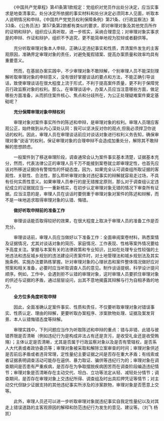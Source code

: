 　　《中国共产党章程》第41条第1款规定：党组织对党员作出处分决定，应当实事求是地查清事实。处分决定所依据的事实材料和处分决定必须同本人见面，听取本人说明情况和申辩。《中国共产党党员权利保障条例》第21条、《行政监察法》第33条、《公务员法》第57条第2款都有类似的要求，即对审理对象及其他党员所作的证明和辩护，组织应认真听取，进一步核实，采纳合理意见；对审理对象实事求是的申辩、作证和辩护，组织不予追究，更不能简单地视为狡辩或者翻供等。

　　充分听取审理对象本人申辩，正确认定违纪事实和性质，弄清案件发生的主客观原因，准确界定审理对象的责任，对避免冤假错案、提高办案质量和效率均具有重要意义。

　　然而，在基层办案实践中，不少审理对象不敢辩解，个别审理人员不能深刻理解听取审理对象的申辩意义，没有很好掌握谈话的要点和方法，不能正确引导谈话，致使审理谈话在很大程度上流于形式，不利于提高案件质量，更不利于保障党员行政监察对象的权利。那么，在审理谈话中，办案人员应当注意哪些方面，做足哪些方面准备，从而抓住案件核心、焦点和分歧所在，为公正处理疑难案件奠定基础呢？

　　**充分保障审理对象申辩权利**

　　审理对象对案件事实所作的陈述和申辩，是审理对象的权利。审理人员理应客观公正，始终做到从内心深处认同：我可以坚决反对你的观点,但我必须捍卫你说话的权利。因此，审理人员在审理谈话前应对谈话对象进行权利义务告知，确保审理对象“说话”的权利，保证审理对象的合理申辩不会造成加重处分，解除其不敢辩解的思想顾虑。

　　一般案件到了移送审理阶段，调查通常会认为案件事实基本清楚，证据基本充分，然而，代表法律公正的审理人员千万不能接到案卷就立即审理定性，也首先应该对所移送证据持有警惕性的怀疑态度。因为，如果完全认可调查组所取证据的客观性、关联性、合法性，那么聆听审理对象对违纪事实的辩解就容易走过场，不具有任何实质性意义。如果审理人员奉行的是无错推定原则，那么对于调查组认定违纪成立的证据就应当一一重新核实，在初步认定审理对象无错的情况下审查所有证据。应当注意的是，审理人员在谈话时要侧重于审理对象对案件的陈述和辩解，而不是一味地追求取得审理对象的认错、悔错。

　　**做好听取申辩前的准备工作**

　　审理谈话能否取得较好的效果，在很大程度上取决于审理人员的准备工作是否充分。

　　审理谈话前，审理人员应当做好以下准备工作：全面审阅案卷材料，熟悉案情及证据情况，尤其对谈话对象的简历、家庭情况、工作表现、性格等案外情况要给予高度关注。掌握与本案有关的法律政策和专业知识，比如在处理专业性较强的土地违法和违反城乡规划的违法建设问责案件时，对土地管理法和城乡规划法及其实施条例、实施办法要熟练掌握。针对审理对象的心理状态和案件整体情况做好应对预案和相关准备，必要时应当听取调查人员的意见。制作谈话提纲，科学设计提问顺序。例如，工作中，会遇到拒不认错的审理对象，这时审理人员要抓住审理对象的供述与证据的矛盾，通过层层设问，出其不意地揭露其辩解与行为自相矛盾的地方。

　　**全方位多角度听取申辩**

　　因此，全面准确认定案件事实、性质和责任，不仅要听取审理对象对错误事实、性质认定、理由的辩解，更要听取办案程序、涉案款物处理、证据及案发背景、本人认错悔错态度等辩解。

　　审理实践中，下列问题应当作为听取陈述和申辩的重点：错与非错、此错与彼错界限是否清晰（例如违纪行为是构成非法占有还是贪污，是收受礼金还是收受贿赂）；主体认定是否清晰，尤其是否属于行政监察对象以及是否有管辖权，是否系人大代表或者政协委员等；审理对象被采取和解除立案审查的时间；审理对象供述是否前后矛盾或者违背常理，定性量纪主要证据之间是否存在重大矛盾；有线索或者证据表明调查活动可能存在逼供、暴力取证、骗供等违纪行为的；审理对象在调查期间是否患有严重疾病，是否存在为争取摆脱疾病困苦而在调查阶段编造违纪情节；审理对象是否清晰存在主动交代、坦白、立功等法定从轻、减轻处分情节；调查期间，是否存在审理对象上交违纪所得、调查组及时出具扣押凭证等情节；对主动交代但缺少证据支持的其他违纪事实所涉及的涉案款物，审理对象是否愿意上交等。

　　此外，审理人员还可以进一步听取审理对象就违纪事实自我定性量纪以及对其走上错误道路的主客观原因的解释和防范违纪行为发生的意见、建议等。（刘飞 杨凯）
